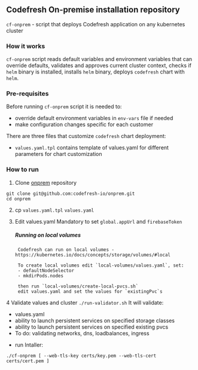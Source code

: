## Codefresh On-premise installation repository

`cf-onprem` - script that deploys Codefresh application on any kubernetes cluster 

### How it works
`cf-onprem` script reads default variables and environment variables that can override defaults, validates and approves current cluster context, checks if `helm` binary is installed, installs `helm` binary, deploys `codefresh` chart with `helm`.

### Pre-requisites

Before running `cf-onprem` script it is needed to:
* override default environment variables in `env-vars` file if needed
* make configuration changes specific for each customer

There are three files that customize `codefresh` chart deployment:
* `values.yaml.tpl` contains template of values.yaml for different parameters for chart customization


### How to run
1. Clone [onprem](https://github.com/codefresh-io/onprem) repository
```
git clone git@github.com:codefresh-io/onprem.git
cd onprem
```
2. cp `values.yaml.tpl`  `values.yaml`

3. Edit values.yaml
Mandatory to set `global.appUrl` and `firebaseToken` 

    ##### Running on local volumes
        Codefresh can run on local volumes - https://kubernetes.io/docs/concepts/storage/volumes/#local  

        To create local volumes edit `local-volumes/values.yaml`, set:
        - defaultNodeSelector
        - mkdirPods.nodes

        then run `local-volumes/create-local-pvcs.sh`
        edit values.yaml and set the values for `existingPvc`s

4 Validate values and cluster
   `./run-validator.sh`
   It will validate:
   - values.yaml
   - ability to launch persistent services on specified storage classes
   - ability to launch persistent services on specified existing pvcs
   - To do: validating networks, dns, loadbalances, ingress

* run Intaller:
 ```
 ./cf-onprem [ --web-tls-key certs/key.pem --web-tls-cert certs/cert.pem ]
 ```